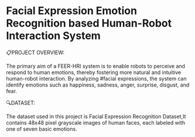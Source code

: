 # Facial Expression Emotion Recognition based Human-Robot Interaction System

:clipboard:PROJECT OVERVIEW:

The primary aim of a FEER-HRI system is to enable robots to perceive and respond to human emotions, thereby fostering more natural and intuitive human-robot interaction. By analyzing #facial expressions, the system can identify emotions such as happiness, sadness, anger, surprise, disgust, and fear.


:mag:DATASET:

The dataset used in this project is Facial Expression Recognition Dataset,It contains 48x48 pixel grayscale images of human faces, each labeled with one of seven basic emotions.






